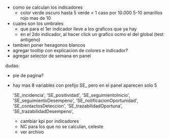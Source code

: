 - como se calculan los indicadores
  - color verde oscuro hasta 5 verde < 1 caso por 10.000 5-10 amarillos rojo mas de 10
- cuales son los umbrales
  - que para el 1er indicador lleve a los graficos que ya hay
  - en el 2do indicador, al hacer click un grafico ocmo el del global (test antigeno)
- tambien poner hexagonos blancos
- agregar tooltip con explicacion de colores e indicador?
- agregar selector de semana en panel

dudas:
- pie de pagina?
- hay mas 8 variables con prefijo SE_ pero en el panel aparecen solo 5
 
  'SE_incidencia',
  'SE_positividad',
  'SE_seguimientoInicio',
  'SE_seguimientoDesempeno',
  'SE_notificacionOportunidad',
  'SE_contactosDeteccion',
  'SE_trazabilidadOportuna',
  'SE_trazabilidadDesempeno',

  - cambiar kpi por indicadores
  - NC para los que no se calculan, celeste
  - ver archivo